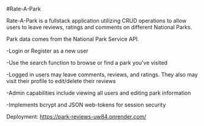 #Rate-A-Park

Rate-A-Park is a fullstack application utilizing CRUD operations to allow users to leave reviews, ratings and comments on different National Parks.

Park data comes from the National Park Service API.

-Login or Register as a new user

-Use the search function to browse or find a park you've visited 

-Logged in users may leave comments, reviews, and ratings. They also may visit their profile to edit/delete their reviews

-Admin capabilities include viewing all users and editing park information

-Implements bcrypt and JSON web-tokens for session security

Deployment: https://park-reviews-uw84.onrender.com/
